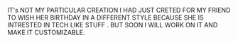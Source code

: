 IT's NOT MY PARTICULAR CREATION I HAD JUST CRETED FOR MY FRIEND TO WISH HER BIRTHDAY IN A DIFFERENT STYLE BECAUSE SHE IS INTRESTED IN TECH LIKE STUFF . 
BUT SOON I WILL  WORK ON IT AND MAKE IT CUSTOMIZABLE.

